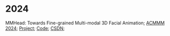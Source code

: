 # 2024

MMHead: Towards Fine-grained Multi-modal 3D Facial Animation; [ACMMM 2024](https://arxiv.org/abs/2410.07757); [Project](https://wsj-sjtu.github.io/MMHead/); [Code](https://github.com/wsj-sjtu/MMHead); [CSDN](https://blog.csdn.net/A_D_I_D_A_S/article/details/143261884); 